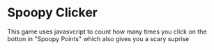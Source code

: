 # Spoopy Clicker
This game uses javasvcript to count how many times you click on the botton in "Spoopy Points" 
which also gives you a scary suprise

